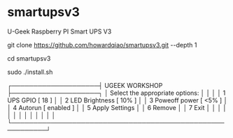 # smartupsv3

U-Geek Raspberry PI Smart UPS V3

git clone https://github.com/howardqiao/smartupsv3.git --depth 1

cd smartupsv3

sudo ./install.sh



  ┌────────────────────┤ UGEEK WORKSHOP ├────────────────────┐
  │ Select the appropriate options:                          │
  │                                                          │
  │                 1 UPS GPIO [ 18 ]                        │
  │                 2 LED Brightness [ 10% ]                 │
  │                 3 Poweoff power [ <5% ]                  │
  │                 4 Autorun [ enabled ]                    │
  │                 5 Apply Settings                         │
  │                 6 Remove                                 │
  │                 7 Exit                                   │
  │                                                          │
  │                                                          │
  │                                                          │
  │                                                          │
  │                          <Ok>                            │
  │                                                          │
  └──────────────────────────────────────────────────────────┘

